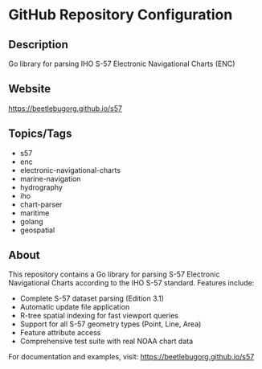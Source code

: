 # GitHub Repository Configuration

## Description

Go library for parsing IHO S-57 Electronic Navigational Charts (ENC)

## Website

https://beetlebugorg.github.io/s57

## Topics/Tags

- s57
- enc
- electronic-navigational-charts
- marine-navigation
- hydrography
- iho
- chart-parser
- maritime
- golang
- geospatial

## About

This repository contains a Go library for parsing S-57 Electronic Navigational Charts according to the IHO S-57 standard. Features include:

- Complete S-57 dataset parsing (Edition 3.1)
- Automatic update file application
- R-tree spatial indexing for fast viewport queries
- Support for all S-57 geometry types (Point, Line, Area)
- Feature attribute access
- Comprehensive test suite with real NOAA chart data

For documentation and examples, visit: https://beetlebugorg.github.io/s57
